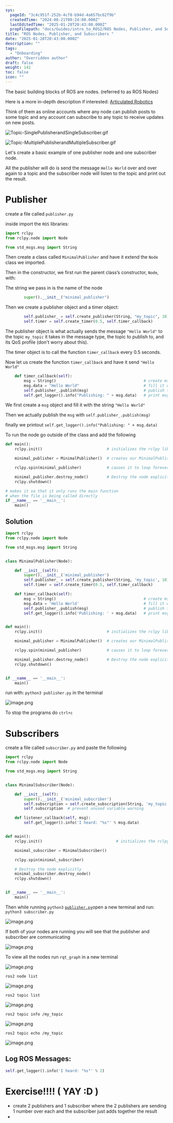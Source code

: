 ```yaml
---
sys:
  pageId: "3c4c951f-252b-4cf8-b94d-4a657bc62f9b"
  createdTime: "2024-08-21T00:24:00.000Z"
  lastEditedTime: "2025-01-28T20:43:00.000Z"
  propFilepath: "docs/Guides/intro_to_ROS2/ROS Nodes, Publisher, and Subscribers .md"
title: "ROS Nodes, Publisher, and Subscribers "
date: "2025-01-28T20:43:00.000Z"
description: ""
tags:
  - "Onboarding"
author: "Overridden author"
draft: false
weight: 142
toc: false
icon: ""
---
```


The basic building blocks of ROS are nodes. (referred to as ROS Nodes)

Here is a more in-depth description if interested: [Articulated Robotics](https://articulatedrobotics.xyz/tutorials/ready-for-ros/ros-overview#2-nodes)

Think of them as online accounts where any node can publish posts to some topic and any account can subscribe to any topic to receive updates on new posts.

![Topic-SinglePublisherandSingleSubscriber.gif](https://docs.ros.org/en/humble/_images/Topic-SinglePublisherandSingleSubscriber.gif)

![Topic-MultiplePublisherandMultipleSubscriber.gif](https://docs.ros.org/en/humble/_images/Topic-MultiplePublisherandMultipleSubscriber.gif)

Let's create a basic example of one publisher node and one subscriber node.

All the publisher will do is send the message `Hello World` over and over again to a topic and the subscriber node will listen to the topic and print out the result.

# Publisher

create a file called `publisher.py` 

inside import the `ROS` libraries:

```python
import rclpy
from rclpy.node import Node

from std_msgs.msg import String
```

Then create a class called `MinimalPublisher` and have it extend the `Node` class we imported.

Then in the constructor, we first run the parent class’s constructor, `Node`, with:

The string we pass in is the name of the node

```python
        super().__init__("minimal_publisher")
```

Then we create a publisher object and a timer object:

```python
        self.publisher_ = self.create_publisher(String, "my_topic", 10)
        self.timer = self.create_timer(0.5, self.timer_callback)
```

The publisher object is what actually sends the message `"Hello World"` to the topic `my_topic` it takes in the message type, the topic to publish to, and its QoS profile (don't worry about this).

The timer object is to call the function `timer_callback` every 0.5 seconds.

Now let us create the function `timer_callback` and have it send `"Hello World"`

```python
    def timer_callback(self):
        msg = String()                                      # create msg object
        msg.data = "Hello World"                            # fill it with data
        self.publisher_.publish(msg)                        # publish the message
        self.get_logger().info("Publishing: " + msg.data)   # print msg
```

We first create a `msg` object and fill it with the string `"Hello World"`

Then we actually publish the `msg` with `self.publisher_.publish(msg)`

finally we printout `self.get_logger().info("Publishing: " + msg.data)`

To run the node go outside of the class and add the following

```python
def main():
    rclpy.init()                            # initializes the rclpy library

    minimal_publisher = MinimalPublisher()  # creates our MinimalPublisher object

    rclpy.spin(minimal_publisher)           # causes it to loop forever

    minimal_publisher.destroy_node()        # Destroy the node explicitly
    rclpy.shutdown()

# makes it so that it only runs the main function
# when the file is being called directly
if __name__ == '__main__': 
    main()
```

## Solution

```python
import rclpy
from rclpy.node import Node

from std_msgs.msg import String


class MinimalPublisher(Node):

    def __init__(self):
        super().__init__('minimal_publisher')
        self.publisher_ = self.create_publisher(String, 'my_topic', 10)
        self.timer = self.create_timer(0.5, self.timer_callback)

    def timer_callback(self):
        msg = String()                                      # create msg object
        msg.data = 'Hello World'                            # fill it with data
        self.publisher_.publish(msg)                        # publish the message
        self.get_logger().info('Publishing: ' + msg.data)   # print msg


def main():
    rclpy.init()                            # initializes the rclpy library

    minimal_publisher = MinimalPublisher()  # creates our MinimalPublisher object

    rclpy.spin(minimal_publisher)           # causes it to loop forever

    minimal_publisher.destroy_node()        # Destroy the node explicitly
    rclpy.shutdown()


if __name__ == '__main__':
    main()
```

run with: `python3 publisher.py` in the terminal

![image.png](https://prod-files-secure.s3.us-west-2.amazonaws.com/d518164a-d88e-44d1-a4ee-3adb3bd8bce0/9214accb-ad5b-44f1-a31c-b3167c59138b/image.png?X-Amz-Algorithm=AWS4-HMAC-SHA256&X-Amz-Content-Sha256=UNSIGNED-PAYLOAD&X-Amz-Credential=ASIAZI2LB466XZWIKUF4%2F20250204%2Fus-west-2%2Fs3%2Faws4_request&X-Amz-Date=20250204T110156Z&X-Amz-Expires=3600&X-Amz-Security-Token=IQoJb3JpZ2luX2VjEBIaCXVzLXdlc3QtMiJGMEQCIBQcsW2tp7NJtrPId8%2BgYOSHWy%2FMFJaEgnUKhHlhPdaBAiAq1RI71sRVLjpPraxKbiRvbVwCvuioaZTYaK3U66JKqSr%2FAwgrEAAaDDYzNzQyMzE4MzgwNSIMvezfLtLB0PXiPJU%2FKtwDWNXR1y5hVG84m2oj0p4a3kLCdMD%2Fk0bscK72OqVGVqW7pv2sMOgFIyF0YUP9QyO9kYSmvjMTONv0vTUrIs4Eec0CDsZFE0KiNJO1wUWi%2FEhAB9KXBSR7zEhS7VJczmquIhZorqdYbX7CNQKUo1szEeS%2Bq55%2B60RE47btisq6IR7HXSClVBx3hdX9Bm3nk5ay1f84UJK1cdIunHjkg5JItXNfCWM2LBQFcrJbzN7Jd60XtdXP25%2FjKofrXxlTWsG8wnqoyMnp5l3ykYFwGGUm7OMgEdde1ouDMM4s7G0SoXvi0fk2STVUh5FFNmRYJJK5eULh5xZNhyZn%2FRy1iV7HIeEmceofJINzPvLcvndxxX6duqbRXg7SjFM8jmTkZRxq1v46Lcp6OXSyqHLWU%2BLC1e12uoZl60cEmmAlF8UpgfHjSaAxsrmDOuZ9PjyuBxYAF1DgRT1Sc0HTeb7Q8iaYBUIvI2Jb6SenpJ%2F0yUOyb5%2FQ11ECisNxFYwwMxMu6ICI%2FxTno0cJoEACQAMDG5GMY41dWAeJQx%2B4HZY7I35H34el9C%2BqzM%2BSVD5XX36mVYLZAU57ti8TEs2x75O8XbJMgjtU95uz14EU6kMraaVmxK3QjMzBsWVv8ysDbK0w%2FsuHvQY6pgFtIBwtPgR4R1%2FpmRqaqb0BXYi1hpTATNMo14sFQJ8KkbzCFDKDYHq%2F%2FmSs0eOBftTjlIfIH7%2FwYrF4NKkHBXcoWEZyCdwtG%2BSZfG9tEovgKp7RLGNQDIEuiO%2BoaW%2FLNMGJeOQfQV1%2F6w8bz4MpKttPfkxu3B%2FbmU4Dd5jJ4mOceBikyUVl1B8Capta56JfiW4pFRufu%2BBhwObpVSKnWSDb%2FWNI%2BgHj&X-Amz-Signature=25a25b4313c5f04b39830ffa25200691934ee66564ce8299c6fa739781617a60&X-Amz-SignedHeaders=host&x-id=GetObject)

To stop the programs do `ctrl+c`

# Subscribers

create a file called `subscriber.py` and paste the following

```python
import rclpy
from rclpy.node import Node

from std_msgs.msg import String


class MinimalSubscriber(Node):

    def __init__(self):
        super().__init__('minimal_subscriber')
        self.subscription = self.create_subscription(String, 'my_topic', self.listener_callback, 10)
        self.subscription  # prevent unused variable warning

    def listener_callback(self, msg):
        self.get_logger().info('I heard: "%s"' % msg.data)


def main():
    rclpy.init()                                # initializes the rclpy library

    minimal_subscriber = MinimalSubscriber()

    rclpy.spin(minimal_subscriber)

    # Destroy the node explicitly
    minimal_subscriber.destroy_node()
    rclpy.shutdown()


if __name__ == '__main__':
    main()
```

Then while running `python3` [`publisher.py`](http://publisher.py/)open a new terminal and run: `python3 subscriber.py` 

![image.png](https://prod-files-secure.s3.us-west-2.amazonaws.com/d518164a-d88e-44d1-a4ee-3adb3bd8bce0/611fccf2-c738-4dbd-94e9-98f209092866/image.png?X-Amz-Algorithm=AWS4-HMAC-SHA256&X-Amz-Content-Sha256=UNSIGNED-PAYLOAD&X-Amz-Credential=ASIAZI2LB466XZWIKUF4%2F20250204%2Fus-west-2%2Fs3%2Faws4_request&X-Amz-Date=20250204T110156Z&X-Amz-Expires=3600&X-Amz-Security-Token=IQoJb3JpZ2luX2VjEBIaCXVzLXdlc3QtMiJGMEQCIBQcsW2tp7NJtrPId8%2BgYOSHWy%2FMFJaEgnUKhHlhPdaBAiAq1RI71sRVLjpPraxKbiRvbVwCvuioaZTYaK3U66JKqSr%2FAwgrEAAaDDYzNzQyMzE4MzgwNSIMvezfLtLB0PXiPJU%2FKtwDWNXR1y5hVG84m2oj0p4a3kLCdMD%2Fk0bscK72OqVGVqW7pv2sMOgFIyF0YUP9QyO9kYSmvjMTONv0vTUrIs4Eec0CDsZFE0KiNJO1wUWi%2FEhAB9KXBSR7zEhS7VJczmquIhZorqdYbX7CNQKUo1szEeS%2Bq55%2B60RE47btisq6IR7HXSClVBx3hdX9Bm3nk5ay1f84UJK1cdIunHjkg5JItXNfCWM2LBQFcrJbzN7Jd60XtdXP25%2FjKofrXxlTWsG8wnqoyMnp5l3ykYFwGGUm7OMgEdde1ouDMM4s7G0SoXvi0fk2STVUh5FFNmRYJJK5eULh5xZNhyZn%2FRy1iV7HIeEmceofJINzPvLcvndxxX6duqbRXg7SjFM8jmTkZRxq1v46Lcp6OXSyqHLWU%2BLC1e12uoZl60cEmmAlF8UpgfHjSaAxsrmDOuZ9PjyuBxYAF1DgRT1Sc0HTeb7Q8iaYBUIvI2Jb6SenpJ%2F0yUOyb5%2FQ11ECisNxFYwwMxMu6ICI%2FxTno0cJoEACQAMDG5GMY41dWAeJQx%2B4HZY7I35H34el9C%2BqzM%2BSVD5XX36mVYLZAU57ti8TEs2x75O8XbJMgjtU95uz14EU6kMraaVmxK3QjMzBsWVv8ysDbK0w%2FsuHvQY6pgFtIBwtPgR4R1%2FpmRqaqb0BXYi1hpTATNMo14sFQJ8KkbzCFDKDYHq%2F%2FmSs0eOBftTjlIfIH7%2FwYrF4NKkHBXcoWEZyCdwtG%2BSZfG9tEovgKp7RLGNQDIEuiO%2BoaW%2FLNMGJeOQfQV1%2F6w8bz4MpKttPfkxu3B%2FbmU4Dd5jJ4mOceBikyUVl1B8Capta56JfiW4pFRufu%2BBhwObpVSKnWSDb%2FWNI%2BgHj&X-Amz-Signature=785aeca6b6821522398a9d5fd6564162a64821fe587d1659f423d9af2acaab47&X-Amz-SignedHeaders=host&x-id=GetObject)

If both of your nodes are running you will see that the publisher and subscriber are communicating

![image.png](https://prod-files-secure.s3.us-west-2.amazonaws.com/d518164a-d88e-44d1-a4ee-3adb3bd8bce0/eea428b5-1cf0-43bb-a30b-81cbaf6c5c78/image.png?X-Amz-Algorithm=AWS4-HMAC-SHA256&X-Amz-Content-Sha256=UNSIGNED-PAYLOAD&X-Amz-Credential=ASIAZI2LB466XZWIKUF4%2F20250204%2Fus-west-2%2Fs3%2Faws4_request&X-Amz-Date=20250204T110156Z&X-Amz-Expires=3600&X-Amz-Security-Token=IQoJb3JpZ2luX2VjEBIaCXVzLXdlc3QtMiJGMEQCIBQcsW2tp7NJtrPId8%2BgYOSHWy%2FMFJaEgnUKhHlhPdaBAiAq1RI71sRVLjpPraxKbiRvbVwCvuioaZTYaK3U66JKqSr%2FAwgrEAAaDDYzNzQyMzE4MzgwNSIMvezfLtLB0PXiPJU%2FKtwDWNXR1y5hVG84m2oj0p4a3kLCdMD%2Fk0bscK72OqVGVqW7pv2sMOgFIyF0YUP9QyO9kYSmvjMTONv0vTUrIs4Eec0CDsZFE0KiNJO1wUWi%2FEhAB9KXBSR7zEhS7VJczmquIhZorqdYbX7CNQKUo1szEeS%2Bq55%2B60RE47btisq6IR7HXSClVBx3hdX9Bm3nk5ay1f84UJK1cdIunHjkg5JItXNfCWM2LBQFcrJbzN7Jd60XtdXP25%2FjKofrXxlTWsG8wnqoyMnp5l3ykYFwGGUm7OMgEdde1ouDMM4s7G0SoXvi0fk2STVUh5FFNmRYJJK5eULh5xZNhyZn%2FRy1iV7HIeEmceofJINzPvLcvndxxX6duqbRXg7SjFM8jmTkZRxq1v46Lcp6OXSyqHLWU%2BLC1e12uoZl60cEmmAlF8UpgfHjSaAxsrmDOuZ9PjyuBxYAF1DgRT1Sc0HTeb7Q8iaYBUIvI2Jb6SenpJ%2F0yUOyb5%2FQ11ECisNxFYwwMxMu6ICI%2FxTno0cJoEACQAMDG5GMY41dWAeJQx%2B4HZY7I35H34el9C%2BqzM%2BSVD5XX36mVYLZAU57ti8TEs2x75O8XbJMgjtU95uz14EU6kMraaVmxK3QjMzBsWVv8ysDbK0w%2FsuHvQY6pgFtIBwtPgR4R1%2FpmRqaqb0BXYi1hpTATNMo14sFQJ8KkbzCFDKDYHq%2F%2FmSs0eOBftTjlIfIH7%2FwYrF4NKkHBXcoWEZyCdwtG%2BSZfG9tEovgKp7RLGNQDIEuiO%2BoaW%2FLNMGJeOQfQV1%2F6w8bz4MpKttPfkxu3B%2FbmU4Dd5jJ4mOceBikyUVl1B8Capta56JfiW4pFRufu%2BBhwObpVSKnWSDb%2FWNI%2BgHj&X-Amz-Signature=39e25efd95d22dd03fc33de027efe3a04ba38ddcc80acca504573f2bd38d7d14&X-Amz-SignedHeaders=host&x-id=GetObject)

To view all the nodes run `rqt_graph` in a new terminal

![image.png](https://prod-files-secure.s3.us-west-2.amazonaws.com/d518164a-d88e-44d1-a4ee-3adb3bd8bce0/1d98e964-4318-4d62-b5c4-8c8f78368598/image.png?X-Amz-Algorithm=AWS4-HMAC-SHA256&X-Amz-Content-Sha256=UNSIGNED-PAYLOAD&X-Amz-Credential=ASIAZI2LB466XZWIKUF4%2F20250204%2Fus-west-2%2Fs3%2Faws4_request&X-Amz-Date=20250204T110156Z&X-Amz-Expires=3600&X-Amz-Security-Token=IQoJb3JpZ2luX2VjEBIaCXVzLXdlc3QtMiJGMEQCIBQcsW2tp7NJtrPId8%2BgYOSHWy%2FMFJaEgnUKhHlhPdaBAiAq1RI71sRVLjpPraxKbiRvbVwCvuioaZTYaK3U66JKqSr%2FAwgrEAAaDDYzNzQyMzE4MzgwNSIMvezfLtLB0PXiPJU%2FKtwDWNXR1y5hVG84m2oj0p4a3kLCdMD%2Fk0bscK72OqVGVqW7pv2sMOgFIyF0YUP9QyO9kYSmvjMTONv0vTUrIs4Eec0CDsZFE0KiNJO1wUWi%2FEhAB9KXBSR7zEhS7VJczmquIhZorqdYbX7CNQKUo1szEeS%2Bq55%2B60RE47btisq6IR7HXSClVBx3hdX9Bm3nk5ay1f84UJK1cdIunHjkg5JItXNfCWM2LBQFcrJbzN7Jd60XtdXP25%2FjKofrXxlTWsG8wnqoyMnp5l3ykYFwGGUm7OMgEdde1ouDMM4s7G0SoXvi0fk2STVUh5FFNmRYJJK5eULh5xZNhyZn%2FRy1iV7HIeEmceofJINzPvLcvndxxX6duqbRXg7SjFM8jmTkZRxq1v46Lcp6OXSyqHLWU%2BLC1e12uoZl60cEmmAlF8UpgfHjSaAxsrmDOuZ9PjyuBxYAF1DgRT1Sc0HTeb7Q8iaYBUIvI2Jb6SenpJ%2F0yUOyb5%2FQ11ECisNxFYwwMxMu6ICI%2FxTno0cJoEACQAMDG5GMY41dWAeJQx%2B4HZY7I35H34el9C%2BqzM%2BSVD5XX36mVYLZAU57ti8TEs2x75O8XbJMgjtU95uz14EU6kMraaVmxK3QjMzBsWVv8ysDbK0w%2FsuHvQY6pgFtIBwtPgR4R1%2FpmRqaqb0BXYi1hpTATNMo14sFQJ8KkbzCFDKDYHq%2F%2FmSs0eOBftTjlIfIH7%2FwYrF4NKkHBXcoWEZyCdwtG%2BSZfG9tEovgKp7RLGNQDIEuiO%2BoaW%2FLNMGJeOQfQV1%2F6w8bz4MpKttPfkxu3B%2FbmU4Dd5jJ4mOceBikyUVl1B8Capta56JfiW4pFRufu%2BBhwObpVSKnWSDb%2FWNI%2BgHj&X-Amz-Signature=acd09a27738f846a9e876109fc6ab524993315179a4595b8d1918d0bbd4a6a69&X-Amz-SignedHeaders=host&x-id=GetObject)

`ros2 node list`

![image.png](https://prod-files-secure.s3.us-west-2.amazonaws.com/d518164a-d88e-44d1-a4ee-3adb3bd8bce0/680ac8cf-e6d9-4164-9ece-5b9a6fccffee/image.png?X-Amz-Algorithm=AWS4-HMAC-SHA256&X-Amz-Content-Sha256=UNSIGNED-PAYLOAD&X-Amz-Credential=ASIAZI2LB466XZWIKUF4%2F20250204%2Fus-west-2%2Fs3%2Faws4_request&X-Amz-Date=20250204T110156Z&X-Amz-Expires=3600&X-Amz-Security-Token=IQoJb3JpZ2luX2VjEBIaCXVzLXdlc3QtMiJGMEQCIBQcsW2tp7NJtrPId8%2BgYOSHWy%2FMFJaEgnUKhHlhPdaBAiAq1RI71sRVLjpPraxKbiRvbVwCvuioaZTYaK3U66JKqSr%2FAwgrEAAaDDYzNzQyMzE4MzgwNSIMvezfLtLB0PXiPJU%2FKtwDWNXR1y5hVG84m2oj0p4a3kLCdMD%2Fk0bscK72OqVGVqW7pv2sMOgFIyF0YUP9QyO9kYSmvjMTONv0vTUrIs4Eec0CDsZFE0KiNJO1wUWi%2FEhAB9KXBSR7zEhS7VJczmquIhZorqdYbX7CNQKUo1szEeS%2Bq55%2B60RE47btisq6IR7HXSClVBx3hdX9Bm3nk5ay1f84UJK1cdIunHjkg5JItXNfCWM2LBQFcrJbzN7Jd60XtdXP25%2FjKofrXxlTWsG8wnqoyMnp5l3ykYFwGGUm7OMgEdde1ouDMM4s7G0SoXvi0fk2STVUh5FFNmRYJJK5eULh5xZNhyZn%2FRy1iV7HIeEmceofJINzPvLcvndxxX6duqbRXg7SjFM8jmTkZRxq1v46Lcp6OXSyqHLWU%2BLC1e12uoZl60cEmmAlF8UpgfHjSaAxsrmDOuZ9PjyuBxYAF1DgRT1Sc0HTeb7Q8iaYBUIvI2Jb6SenpJ%2F0yUOyb5%2FQ11ECisNxFYwwMxMu6ICI%2FxTno0cJoEACQAMDG5GMY41dWAeJQx%2B4HZY7I35H34el9C%2BqzM%2BSVD5XX36mVYLZAU57ti8TEs2x75O8XbJMgjtU95uz14EU6kMraaVmxK3QjMzBsWVv8ysDbK0w%2FsuHvQY6pgFtIBwtPgR4R1%2FpmRqaqb0BXYi1hpTATNMo14sFQJ8KkbzCFDKDYHq%2F%2FmSs0eOBftTjlIfIH7%2FwYrF4NKkHBXcoWEZyCdwtG%2BSZfG9tEovgKp7RLGNQDIEuiO%2BoaW%2FLNMGJeOQfQV1%2F6w8bz4MpKttPfkxu3B%2FbmU4Dd5jJ4mOceBikyUVl1B8Capta56JfiW4pFRufu%2BBhwObpVSKnWSDb%2FWNI%2BgHj&X-Amz-Signature=fd1cf30ffd11ba6b0a7e1dafef3987906eb21df99f3e2ddee7f51c46224e82d0&X-Amz-SignedHeaders=host&x-id=GetObject)

`ros2 topic list`

![image.png](https://prod-files-secure.s3.us-west-2.amazonaws.com/d518164a-d88e-44d1-a4ee-3adb3bd8bce0/eee2ebe1-27ef-4a4a-96fb-2ca54126fb29/image.png?X-Amz-Algorithm=AWS4-HMAC-SHA256&X-Amz-Content-Sha256=UNSIGNED-PAYLOAD&X-Amz-Credential=ASIAZI2LB466XZWIKUF4%2F20250204%2Fus-west-2%2Fs3%2Faws4_request&X-Amz-Date=20250204T110156Z&X-Amz-Expires=3600&X-Amz-Security-Token=IQoJb3JpZ2luX2VjEBIaCXVzLXdlc3QtMiJGMEQCIBQcsW2tp7NJtrPId8%2BgYOSHWy%2FMFJaEgnUKhHlhPdaBAiAq1RI71sRVLjpPraxKbiRvbVwCvuioaZTYaK3U66JKqSr%2FAwgrEAAaDDYzNzQyMzE4MzgwNSIMvezfLtLB0PXiPJU%2FKtwDWNXR1y5hVG84m2oj0p4a3kLCdMD%2Fk0bscK72OqVGVqW7pv2sMOgFIyF0YUP9QyO9kYSmvjMTONv0vTUrIs4Eec0CDsZFE0KiNJO1wUWi%2FEhAB9KXBSR7zEhS7VJczmquIhZorqdYbX7CNQKUo1szEeS%2Bq55%2B60RE47btisq6IR7HXSClVBx3hdX9Bm3nk5ay1f84UJK1cdIunHjkg5JItXNfCWM2LBQFcrJbzN7Jd60XtdXP25%2FjKofrXxlTWsG8wnqoyMnp5l3ykYFwGGUm7OMgEdde1ouDMM4s7G0SoXvi0fk2STVUh5FFNmRYJJK5eULh5xZNhyZn%2FRy1iV7HIeEmceofJINzPvLcvndxxX6duqbRXg7SjFM8jmTkZRxq1v46Lcp6OXSyqHLWU%2BLC1e12uoZl60cEmmAlF8UpgfHjSaAxsrmDOuZ9PjyuBxYAF1DgRT1Sc0HTeb7Q8iaYBUIvI2Jb6SenpJ%2F0yUOyb5%2FQ11ECisNxFYwwMxMu6ICI%2FxTno0cJoEACQAMDG5GMY41dWAeJQx%2B4HZY7I35H34el9C%2BqzM%2BSVD5XX36mVYLZAU57ti8TEs2x75O8XbJMgjtU95uz14EU6kMraaVmxK3QjMzBsWVv8ysDbK0w%2FsuHvQY6pgFtIBwtPgR4R1%2FpmRqaqb0BXYi1hpTATNMo14sFQJ8KkbzCFDKDYHq%2F%2FmSs0eOBftTjlIfIH7%2FwYrF4NKkHBXcoWEZyCdwtG%2BSZfG9tEovgKp7RLGNQDIEuiO%2BoaW%2FLNMGJeOQfQV1%2F6w8bz4MpKttPfkxu3B%2FbmU4Dd5jJ4mOceBikyUVl1B8Capta56JfiW4pFRufu%2BBhwObpVSKnWSDb%2FWNI%2BgHj&X-Amz-Signature=2bc81630acc540c3e2d8b1629cee8ca09e92d10f1f6219923e7bf79dc583e25b&X-Amz-SignedHeaders=host&x-id=GetObject)

`ros2 topic info /my_topic`

![image.png](https://prod-files-secure.s3.us-west-2.amazonaws.com/d518164a-d88e-44d1-a4ee-3adb3bd8bce0/6288ef12-cb9e-406f-b9eb-65feed3a9011/image.png?X-Amz-Algorithm=AWS4-HMAC-SHA256&X-Amz-Content-Sha256=UNSIGNED-PAYLOAD&X-Amz-Credential=ASIAZI2LB466XZWIKUF4%2F20250204%2Fus-west-2%2Fs3%2Faws4_request&X-Amz-Date=20250204T110156Z&X-Amz-Expires=3600&X-Amz-Security-Token=IQoJb3JpZ2luX2VjEBIaCXVzLXdlc3QtMiJGMEQCIBQcsW2tp7NJtrPId8%2BgYOSHWy%2FMFJaEgnUKhHlhPdaBAiAq1RI71sRVLjpPraxKbiRvbVwCvuioaZTYaK3U66JKqSr%2FAwgrEAAaDDYzNzQyMzE4MzgwNSIMvezfLtLB0PXiPJU%2FKtwDWNXR1y5hVG84m2oj0p4a3kLCdMD%2Fk0bscK72OqVGVqW7pv2sMOgFIyF0YUP9QyO9kYSmvjMTONv0vTUrIs4Eec0CDsZFE0KiNJO1wUWi%2FEhAB9KXBSR7zEhS7VJczmquIhZorqdYbX7CNQKUo1szEeS%2Bq55%2B60RE47btisq6IR7HXSClVBx3hdX9Bm3nk5ay1f84UJK1cdIunHjkg5JItXNfCWM2LBQFcrJbzN7Jd60XtdXP25%2FjKofrXxlTWsG8wnqoyMnp5l3ykYFwGGUm7OMgEdde1ouDMM4s7G0SoXvi0fk2STVUh5FFNmRYJJK5eULh5xZNhyZn%2FRy1iV7HIeEmceofJINzPvLcvndxxX6duqbRXg7SjFM8jmTkZRxq1v46Lcp6OXSyqHLWU%2BLC1e12uoZl60cEmmAlF8UpgfHjSaAxsrmDOuZ9PjyuBxYAF1DgRT1Sc0HTeb7Q8iaYBUIvI2Jb6SenpJ%2F0yUOyb5%2FQ11ECisNxFYwwMxMu6ICI%2FxTno0cJoEACQAMDG5GMY41dWAeJQx%2B4HZY7I35H34el9C%2BqzM%2BSVD5XX36mVYLZAU57ti8TEs2x75O8XbJMgjtU95uz14EU6kMraaVmxK3QjMzBsWVv8ysDbK0w%2FsuHvQY6pgFtIBwtPgR4R1%2FpmRqaqb0BXYi1hpTATNMo14sFQJ8KkbzCFDKDYHq%2F%2FmSs0eOBftTjlIfIH7%2FwYrF4NKkHBXcoWEZyCdwtG%2BSZfG9tEovgKp7RLGNQDIEuiO%2BoaW%2FLNMGJeOQfQV1%2F6w8bz4MpKttPfkxu3B%2FbmU4Dd5jJ4mOceBikyUVl1B8Capta56JfiW4pFRufu%2BBhwObpVSKnWSDb%2FWNI%2BgHj&X-Amz-Signature=8f161b48e6cdaa4d9aaf9b235f91f0d8a0a0d5031e6a1cb43e71c3926eeceb9c&X-Amz-SignedHeaders=host&x-id=GetObject)

`ros2 topic echo /my_topic`

![image.png](https://prod-files-secure.s3.us-west-2.amazonaws.com/d518164a-d88e-44d1-a4ee-3adb3bd8bce0/0a6fcb4d-422d-4a6c-a803-749ef4adf2c6/image.png?X-Amz-Algorithm=AWS4-HMAC-SHA256&X-Amz-Content-Sha256=UNSIGNED-PAYLOAD&X-Amz-Credential=ASIAZI2LB466XZWIKUF4%2F20250204%2Fus-west-2%2Fs3%2Faws4_request&X-Amz-Date=20250204T110156Z&X-Amz-Expires=3600&X-Amz-Security-Token=IQoJb3JpZ2luX2VjEBIaCXVzLXdlc3QtMiJGMEQCIBQcsW2tp7NJtrPId8%2BgYOSHWy%2FMFJaEgnUKhHlhPdaBAiAq1RI71sRVLjpPraxKbiRvbVwCvuioaZTYaK3U66JKqSr%2FAwgrEAAaDDYzNzQyMzE4MzgwNSIMvezfLtLB0PXiPJU%2FKtwDWNXR1y5hVG84m2oj0p4a3kLCdMD%2Fk0bscK72OqVGVqW7pv2sMOgFIyF0YUP9QyO9kYSmvjMTONv0vTUrIs4Eec0CDsZFE0KiNJO1wUWi%2FEhAB9KXBSR7zEhS7VJczmquIhZorqdYbX7CNQKUo1szEeS%2Bq55%2B60RE47btisq6IR7HXSClVBx3hdX9Bm3nk5ay1f84UJK1cdIunHjkg5JItXNfCWM2LBQFcrJbzN7Jd60XtdXP25%2FjKofrXxlTWsG8wnqoyMnp5l3ykYFwGGUm7OMgEdde1ouDMM4s7G0SoXvi0fk2STVUh5FFNmRYJJK5eULh5xZNhyZn%2FRy1iV7HIeEmceofJINzPvLcvndxxX6duqbRXg7SjFM8jmTkZRxq1v46Lcp6OXSyqHLWU%2BLC1e12uoZl60cEmmAlF8UpgfHjSaAxsrmDOuZ9PjyuBxYAF1DgRT1Sc0HTeb7Q8iaYBUIvI2Jb6SenpJ%2F0yUOyb5%2FQ11ECisNxFYwwMxMu6ICI%2FxTno0cJoEACQAMDG5GMY41dWAeJQx%2B4HZY7I35H34el9C%2BqzM%2BSVD5XX36mVYLZAU57ti8TEs2x75O8XbJMgjtU95uz14EU6kMraaVmxK3QjMzBsWVv8ysDbK0w%2FsuHvQY6pgFtIBwtPgR4R1%2FpmRqaqb0BXYi1hpTATNMo14sFQJ8KkbzCFDKDYHq%2F%2FmSs0eOBftTjlIfIH7%2FwYrF4NKkHBXcoWEZyCdwtG%2BSZfG9tEovgKp7RLGNQDIEuiO%2BoaW%2FLNMGJeOQfQV1%2F6w8bz4MpKttPfkxu3B%2FbmU4Dd5jJ4mOceBikyUVl1B8Capta56JfiW4pFRufu%2BBhwObpVSKnWSDb%2FWNI%2BgHj&X-Amz-Signature=0ff09d27660e6578d64af292330eb131170980e3979db0e31053a4ce9ea0a060&X-Amz-SignedHeaders=host&x-id=GetObject)

## Log ROS Messages:

```python
self.get_logger().info('I heard: "%s"' % 2)
```

# Exercise!!!! ( YAY :D )

- create 2 publishers and 1 subscriber where the 2 publishers are sending 1 number over each and the subscriber just adds together the result
- 
